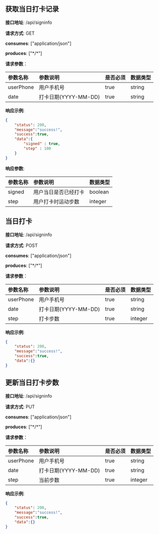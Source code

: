 ## 获取当日打卡记录

**接口地址**: /api/signinfo

**请求方式**: GET

**consumes**: ["application/json"]

**produces**: ["\*/\*"]

**请求参数**：

| 参数名称  | 参数说明             | 是否必须 | 数据类型 |
| :-------- | :------------------- | -------- | -------- |
| userPhone | 用户手机号           | true     | string   |
| date      | 打卡日期(YYYY-MM-DD) | true     | string   |

**响应示例**:

``` JSON
{
    "status": 200,
    "message":"success!",
    "success":true,
    "data":{
        "signed" : true,
        "step" : 100
    }
}
```

**响应参数**:

| 参数名称 | 参数说明             | 数据类型 |
| :------- | :------------------- | -------- |
| signed   | 用户当日是否已经打卡 | boolean  |
| step     | 用户打卡时运动步数   | integer  |


## 当日打卡

**接口地址**: /api/signinfo

**请求方式**: POST

**consumes**: ["application/json"]

**produces**: ["\*/\*"]

**请求参数**：

| 参数名称  | 参数说明             | 是否必须 | 数据类型 |
| :-------- | :------------------- | -------- | -------- |
| userPhone | 用户手机号           | true     | string   |
| date      | 打卡日期(YYYY-MM-DD) | true     | string   |
| step      | 打卡步数             | true     | integer  |

**响应示例**:

``` JSON
{
    "status": 200,
    "message":"success!",
    "success":true,
    "data":{}
}
```

## 更新当日打卡步数
**接口地址**: /api/signinfo

**请求方式**: PUT

**consumes**: ["application/json"]

**produces**: ["\*/\*"]

**请求参数**：

| 参数名称  | 参数说明             | 是否必须 | 数据类型 |
| :-------- | :------------------- | -------- | -------- |
| userPhone | 用户手机号           | true     | string   |
| date      | 打卡日期(YYYY-MM-DD) | true     | string   |
| step      | 当前步数             | true     | integer  |

**响应示例**:

``` JSON
{
    "status": 200,
    "message":"success!",
    "success":true,
    "data":{}
}
```

